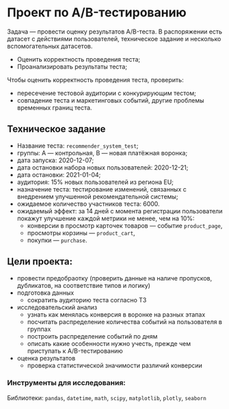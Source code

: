 # Проект по А/B-тестированию

Задача — провести оценку результатов A/B-теста. В распоряжении есть датасет с действиями пользователей, техническое задание и несколько вспомогательных датасетов.

- Оценить корректность проведения теста;
- Проанализировать результаты теста;

Чтобы оценить корректность проведения теста, проверить:

- пересечение тестовой аудитории с конкурирующим тестом;
- совпадение теста и маркетинговых событий, другие проблемы временных границ теста.

## Техническое задание

- Название теста: `recommender_system_test`;
- группы: А — контрольная, B — новая платёжная воронка;
- дата запуска: 2020-12-07;
- дата остановки набора новых пользователей: 2020-12-21;
- дата остановки: 2021-01-04;
- аудитория: 15% новых пользователей из региона EU;
- назначение теста: тестирование изменений, связанных с внедрением улучшенной рекомендательной системы;
- ожидаемое количество участников теста: 6000.
- ожидаемый эффект: за 14 дней с момента регистрации пользователи покажут улучшение каждой метрики не менее, чем на 10%:
    - конверсии в просмотр карточек товаров — событие `product_page`,
    - просмотры корзины — `product_cart`,
    - покупки — `purchase`.
 
## Цели проекта:

- провести предобраотку (проверить данные на наличе пропусков, дубликатов, на соответствие типов и логику)
- подготовка данных
	- сократить аудиторию теста согласно ТЗ
- исследовательский анализ
	- узнать как менялась конверсия в воронке на разных этапах
	- посчитать распределение количества событий на пользователя в группах
	- построить распределение событий по дням
	- описать какие особенности нужно учесть, прежде чем приступать к A/B-тестированию
- оценка результатов
	- проверка статистической значимости различий конверсии

### Инструменты для исследования:

Библиотеки: `pandas`, `datetime`, `math`, `scipy`, `matplotlib`, `plotly`, `seaborn`
